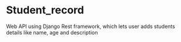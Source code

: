 # Student_record
Web API using Django Rest framework, which lets user adds students details like name, age and description
